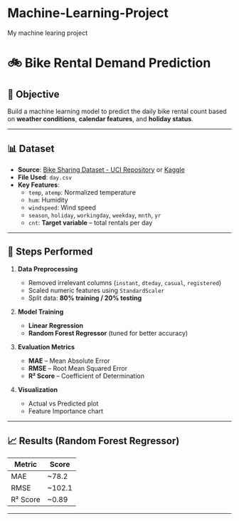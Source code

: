 # Machine-Learning-Project
My machine learing project
# 🚲 Bike Rental Demand Prediction

## 📌 Objective
Build a machine learning model to predict the daily bike rental count based on **weather conditions**, **calendar features**, and **holiday status**.

---

## 📊 Dataset
- **Source**: [Bike Sharing Dataset - UCI Repository](https://archive.ics.uci.edu/ml/datasets/Bike+Sharing+Dataset) or [Kaggle](https://www.kaggle.com/datasets/lakshmi25npathi/bike-sharing-dataset)
- **File Used**: `day.csv`
- **Key Features**:
  - `temp`, `atemp`: Normalized temperature
  - `hum`: Humidity
  - `windspeed`: Wind speed
  - `season`, `holiday`, `workingday`, `weekday`, `mnth`, `yr`
  - `cnt`: **Target variable** – total rentals per day

---

## 🔧 Steps Performed
1. **Data Preprocessing**
   - Removed irrelevant columns (`instant`, `dteday`, `casual`, `registered`)
   - Scaled numeric features using `StandardScaler`
   - Split data: **80% training / 20% testing**

2. **Model Training**
   - **Linear Regression**
   - **Random Forest Regressor** (tuned for better accuracy)

3. **Evaluation Metrics**
   - **MAE** – Mean Absolute Error
   - **RMSE** – Root Mean Squared Error
   - **R² Score** – Coefficient of Determination

4. **Visualization**
   - Actual vs Predicted plot
   - Feature Importance chart

---

## 📈 Results (Random Forest Regressor)
| Metric   | Score  |
|----------|--------|
| MAE      | ~78.2  |
| RMSE     | ~102.1 |
| R² Score | ~0.89  |

---

